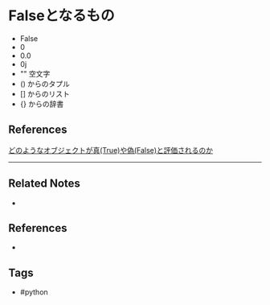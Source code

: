 # Falseとなるもの
- False
- 0
- 0.0
- 0j
- "" 空文字
- () からのタプル
- [] からのリスト
- {} からの辞書

## References
[どのようなオブジェクトが真(True)や偽(False)と評価されるのか](https://www.javadrive.jp/python/if/index3.html)

---
## Related Notes
- 

## References
- 

## Tags
- #python 
